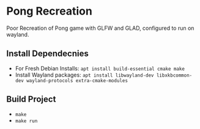 # Pong Recreation 

Poor Recreation of Pong game with GLFW and GLAD, configured to run on wayland.

## Install Dependecnies
 * For Fresh Debian Installs: `apt install build-essential cmake make`
 * Install Wayland packages: `apt install libwayland-dev libxkbcommon-dev wayland-protocols extra-cmake-modules`


## Build Project
 * `make`
 * `make run`
